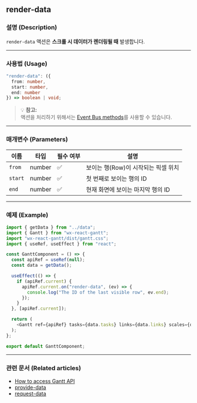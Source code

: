 ## render-data

### 설명 (Description)
`render-data` 액션은 **스크롤 시 데이터가 렌더링될 때** 발생합니다.

---

### 사용법 (Usage)
```typescript
"render-data": ({
  from: number,
  start: number,
  end: number
}) => boolean | void;
```

> 💡 **참고:**  
> 액션을 처리하기 위해서는 [Event Bus methods](https://docs.svar.dev/react/gantt/api/overview/methods_overview)를 사용할 수 있습니다.

---

### 매개변수 (Parameters)

| 이름 | 타입 | 필수 여부 | 설명 |
|------|------|------------|------|
| `from` | number | ✅ | 보이는 행(Row)이 시작되는 픽셀 위치 |
| `start` | number | ✅ | 첫 번째로 보이는 행의 ID |
| `end` | number | ✅ | 현재 화면에 보이는 마지막 행의 ID |

---

### 예제 (Example)

```javascript
import { getData } from "../data";
import { Gantt } from "wx-react-gantt";
import "wx-react-gantt/dist/gantt.css";
import { useRef, useEffect } from "react";

const GanttComponent = () => {
  const apiRef = useRef(null);
  const data = getData();

  useEffect(() => {
    if (apiRef.current) {
      apiRef.current.on("render-data", (ev) => {
        console.log("The ID of the last visible row", ev.end);
      });
    }
  }, [apiRef.current]);

  return (
    <Gantt ref={apiRef} tasks={data.tasks} links={data.links} scales={data.scales} />
  );
};

export default GanttComponent;
```

---

### 관련 문서 (Related articles)
- [How to access Gantt API](https://docs.svar.dev/react/gantt/api/how_to_access_api)  
- [provide-data](https://docs.svar.dev/react/gantt/api/actions/provide-data)  
- [request-data](https://docs.svar.dev/react/gantt/api/actions/request-data)  
